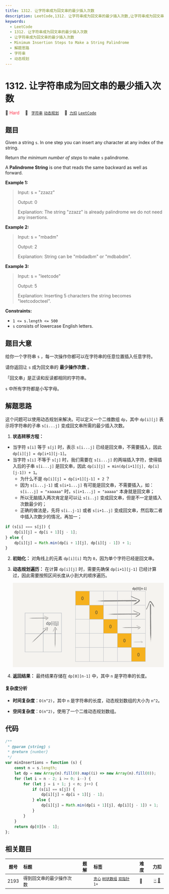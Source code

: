 ```yaml
---
title: 1312. 让字符串成为回文串的最少插入次数
description: LeetCode,1312. 让字符串成为回文串的最少插入次数,让字符串成为回文串的最少插入次数,Minimum Insertion Steps to Make a String Palindrome,解题思路,字符串,动态规划
keywords:
  - LeetCode
  - 1312. 让字符串成为回文串的最少插入次数
  - 让字符串成为回文串的最少插入次数
  - Minimum Insertion Steps to Make a String Palindrome
  - 解题思路
  - 字符串
  - 动态规划
---
```


# 1312. 让字符串成为回文串的最少插入次数

🔴 <font color=#ff334b>Hard</font>&emsp; 🔖&ensp; [`字符串`](/tag/string.md) [`动态规划`](/tag/dynamic-programming.md)&emsp; 🔗&ensp;[`力扣`](https://leetcode.cn/problems/minimum-insertion-steps-to-make-a-string-palindrome) [`LeetCode`](https://leetcode.com/problems/minimum-insertion-steps-to-make-a-string-palindrome)

## 题目

Given a string `s`. In one step you can insert any character at any index of
the string.

Return _the minimum number of steps_ to make `s` palindrome.

A **Palindrome String** is one that reads the same backward as well as
forward.

**Example 1:**

> Input: s = "zzazz"
>
> Output: 0
>
> Explanation: The string "zzazz" is already palindrome we do not need any insertions.

**Example 2:**

> Input: s = "mbadm"
>
> Output: 2
>
> Explanation: String can be "mbdadbm" or "mdbabdm".

**Example 3:**

> Input: s = "leetcode"
>
> Output: 5
>
> Explanation: Inserting 5 characters the string becomes "leetcodocteel".

**Constraints:**

- `1 <= s.length <= 500`
- `s` consists of lowercase English letters.

## 题目大意

给你一个字符串 `s` ，每一次操作你都可以在字符串的任意位置插入任意字符。

请你返回让 `s` 成为回文串的 **最少操作次数** 。

「回文串」是正读和反读都相同的字符串。

`s` 中所有字符都是小写字母。

## 解题思路

这个问题可以使用动态规划来解决。可以定义一个二维数组 `dp`，其中 `dp[i][j]` 表示将字符串的子串 `s[i...j]` 变成回文串所需的最少插入次数。

1. **状态转移方程：**

- 当字符 `s[i]` 等于 `s[j]` 时，表示 `s[i...j]` 已经是回文串，不需要插入，因此 `dp[i][j] = dp[i+1][j-1]`。
- 当字符 `s[i]` 不等于 `s[j]` 时，我们需要在 `s[i...j]` 的两端插入字符，使得插入后的子串 `s[i...j]` 是回文串，因此 `dp[i][j] = min(dp[i+1][j], dp[i][j-1]) + 1`。
  - 为什么不是 `dp[i][j] = dp[i+1][j-1] + 2` ？
  - 因为 `s[i...j-1]` 或 `s[i+1...j]` 有可能是回文串，不需要插入，如：`s[i...j] = "xaaaaa"` 时，`s[i+1...j] = "aaaaa"` 本身就是回文串；
  - 所以无脑插入两次肯定是可以让 `s[i..j]` 变成回文串，但是不一定是插入次数最少的；
  - 正确的做法是，先将 `s[i..j-1]` 或者 `s[i+1..j]` 变成回文串，然后取二者中插入次数少的情况，再加一；

```javascript
if (s[i] === s[j]) {
	dp[i][j] = dp[i + 1][j - 1];
} else {
	dp[i][j] = Math.min(dp[i + 1][j], dp[i][j - 1]) + 1;
}
```

2. **初始化：**
   对角线上的元素 `dp[i][i]` 均为 `0`，因为单个字符已经是回文串。

3. **动态规划遍历：**
   在计算 `dp[i][j]` 时，需要先确保 `dp[i+1][j-1]` 已经计算过，因此需要按照区间长度从小到大的顺序遍历。

   ![](../image/1312.png)

4. **返回结果：**
   最终结果存储在 `dp[0][n-1]` 中，其中 `n` 是字符串的长度。

#### 复杂度分析

- **时间复杂度**：`O(n^2)`，其中 `n` 是字符串的长度，动态规划数组的大小为 `n^2`。

- **空间复杂度**：`O(n^2)`，使用了一个二维动态规划数组。

## 代码

```javascript
/**
 * @param {string} s
 * @return {number}
 */
var minInsertions = function (s) {
	const n = s.length;
	let dp = new Array(n).fill(0).map((i) => new Array(n).fill(0));
	for (let i = n - 2; i >= 0; i--) {
		for (let j = i + 1; j < n; j++) {
			if (s[i] == s[j]) {
				dp[i][j] = dp[i + 1][j - 1];
			} else {
				dp[i][j] = Math.min(dp[i + 1][j], dp[i][j - 1]) + 1;
			}
		}
	}
	return dp[0][n - 1];
};
```

## 相关题目

<!-- prettier-ignore -->
| 题号 | 标题 | 题解 | 标签 | 难度 | 力扣 |
| :------: | :------ | :------: | :------ | :------ | :------: |
| 2193 | 得到回文串的最少操作次数 |  |  [`贪心`](/tag/greedy.md) [`树状数组`](/tag/binary-indexed-tree.md) [`双指针`](/tag/two-pointers.md) `1+` | 🔴 | [🀄️](https://leetcode.cn/problems/minimum-number-of-moves-to-make-palindrome) [🔗](https://leetcode.com/problems/minimum-number-of-moves-to-make-palindrome) |